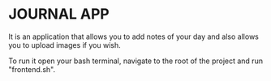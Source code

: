 # JOURNAL APP

It is an application that allows you to add notes of your day and also allows you to upload images if you wish.

To run it open your bash terminal, navigate to the root of the project and run "frontend.sh".
